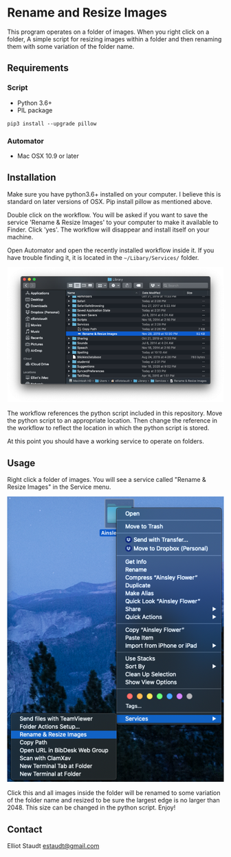 # Rename and Resize Images
This program operates on a folder of images. When you right click on a folder, A simple script for resizing images within a folder and then renaming them with some variation of the folder name.

## Requirements
### Script
* Python 3.6+
* PIL package
```
pip3 install --upgrade pillow
```

### Automator
* Mac OSX 10.9 or later

## Installation
Make sure you have python3.6+ installed on your computer. I believe this is standard on later versions of OSX. Pip install pillow as mentioned above.

Double click on the workflow. You will be asked if you want to save the service 'Rename & Resize Images' to your computer to make it available to Finder. Click 'yes'. The workflow will disappear and install itself on your machine.

Open Automator and open the recently installed workflow inside it. If you have trouble finding it, it is located in the ```~/Libary/Services/``` folder.

![Workflow Location](images/workflow_location.png "Workflow Location")

The workflow references the python script included in this repository. Move the python script to an appropriate location. Then change the reference in the workflow to reflect the location in which the python script is stored.

At this point you should have a working service to operate on folders.

## Usage
Right click a folder of images. You will see a service called "Rename & Resize Images" in the Service menu.

![Service menu](images/service_menu.png "Service Menu")

Click this and all images inside the folder will be renamed to some variation of the folder name and resized to be sure the largest edge is no larger than 2048. This size can be changed in the python script. Enjoy!

## Contact
Elliot Staudt
estaudt@gmail.com
